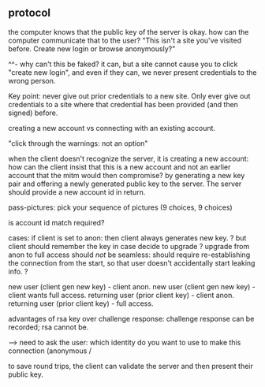 protocol
------------

the computer knows that the public key of the server is okay.
how can the computer communicate that to the user?
"This isn't a site you've visited before. Create new login or browse anonymously?"

^^- why can't this be faked? it can, but a site cannot cause you to
click "create new login", and even if they can, we never present credentials
to the wrong person.

Key point: never give out prior credentials to a new site. Only ever give
out credentials to a site where that credential has been provided (and
then signed) before.


creating a new account vs connecting with an existing account.

"click through the warnings: not an option"

when the client doesn't recognize the server, it is creating a new account: how can the
client insist that this is a new account and not an earlier account that the mitm would
then compromise? by generating a new key pair and offering a newly generated public key
to the server. The server should provide a new account id in return.

pass-pictures: pick your sequence of pictures (9 choices, 9 choices)

is account id match required?

cases:
 if client is set to anon: then client always generates new key.
 ? but client should remember the key in case decide to upgrade
 ? upgrade from anon to full access should *not* be seamless: should require
    re-establishing the connection from the start, so that user doesn't
    accidentally start leaking info. ?

 new user (client gen new key) - client anon.
 new user (client gen new key) - client wants full access.
 returning user (prior client key) - client anon.
 returning user (prior client key) - full access.

advantages of rsa key over challenge response: challenge response can be recorded; rsa cannot be.




--> need to ask the user: which identity do you want to use to make this connection (anonymous / 

to save round trips, the client can validate the server and then present their public key.

